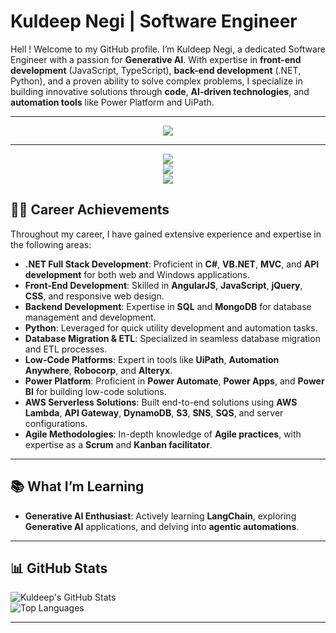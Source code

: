#  Kuldeep Negi | Software Engineer 

Hell ! Welcome to my GitHub profile. I’m Kuldeep Negi, a dedicated Software Engineer with a passion for **Generative AI**. With expertise in **front-end development** (JavaScript, TypeScript), **back-end development** (.NET, Python), and a proven ability to solve complex problems, I specialize in building innovative solutions through **code**, **AI-driven technologies**, and **automation tools** like Power Platform and UiPath.

---

<div align="center"> 
  <a href="https://linkedin.com/in/negi331/" target="_blank">
    <img src="https://img.shields.io/badge/LinkedIn-0077B5?style=for-the-badge&logo=linkedin&logoColor=white" />
  </a>
</div>

---

<div align="center">
    <img src="https://skillicons.dev/icons?i=html,css,bootstrap,jquery,javascript,typescript,angular" /><br>
    <img src="https://skillicons.dev/icons?i=mongodb,dynamodb,github,git," /><br>
    <img src="https://skillicons.dev/icons?i=vscode,postman,powershell,dotnet,docker,cs,aws,azure" />
    
</div>

## 🧑‍💻 Career Achievements

Throughout my career, I have gained extensive experience and expertise in the following areas:

- **.NET Full Stack Development**: Proficient in **C#**, **VB.NET**, **MVC**, and **API development** for both web and Windows applications.
- **Front-End Development**: Skilled in **AngularJS**, **JavaScript**, **jQuery**, **CSS**, and responsive web design.
- **Backend Development**: Expertise in **SQL** and **MongoDB** for database management and development.
- **Python**: Leveraged for quick utility development and automation tasks.
- **Database Migration & ETL**: Specialized in seamless database migration and ETL processes.
- **Low-Code Platforms**: Expert in tools like **UiPath**, **Automation Anywhere**, **Robocorp**, and **Alteryx**.
- **Power Platform**: Proficient in **Power Automate**, **Power Apps**, and **Power BI** for building low-code solutions.
- **AWS Serverless Solutions**: Built end-to-end solutions using **AWS Lambda**, **API Gateway**, **DynamoDB**, **S3**, **SNS**, **SQS**, and server configurations.
- **Agile Methodologies**: In-depth knowledge of **Agile practices**, with expertise as a **Scrum** and **Kanban facilitator**.
---

## 📚 What I’m Learning

- **Generative AI Enthusiast**: Actively learning **LangChain**, exploring **Generative AI** applications, and delving into **agentic automations**.

---

## 📊 GitHub Stats

![Kuldeep's GitHub Stats](https://github-readme-stats.vercel.app/api/top-langs/?username=NegiKuldeep&layout=compact&theme=radical)  
![Top Languages](https://github-readme-stats.vercel.app/api/top-langs/?username=NegiKuldeep&layout=compact&theme=radical)

---
